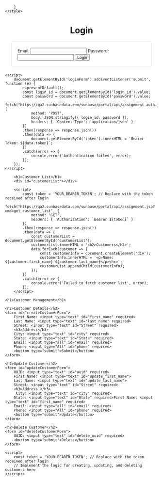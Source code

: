 <!DOCTYPE html>
<html>
<head>
    <title>Login Page</title>
    <style>
        
    body {
        font-family: Arial, sans-serif;
        background-color: #f2f2f2;
        margin: 0;
        padding: 0;
    }

    h1 {
        text-align: center;
    }

    h2 {
        margin-top: 20px;
    }

    form {
        background-color: #ffffff;
        padding: 20px;
        margin: 20px;
        border: 1px solid #ddd;
        border-radius: 5px;
    }

    form input[type="text"],
    form input[type="password"],
    form input[type="all"] {
        width: 100%;
        padding: 10px;
        margin: 5px 0;
        border: 1px solid #ccc;
        border-radius: 3px;
    }

    button[type="submit"] {
        background-color: #4CAF50;
        color: #fff;
        padding: 10px 15px;
        border: none;
        border-radius: 5px;
        cursor: pointer;
    }

    button[type="submit"]:hover {
        background-color: #45a049;
    }

    #customerList,
    div.customerInfo {
        background-color: #ffffff;
        padding: 20px;
        margin: 20px;
        border: 1px solid #ddd;
        border-radius: 5px;
    }

    hr {
        border: 0;
        border-top: 1px solid #ddd;
        margin: 10px 0;
    }
</style>

        }
    </style>
</head>
<body>
    <h1>Login</h1>
    <form id="loginForm">
        Email: <input type="text" id="login_id" required>
        Password: <input type="password" id="password" required>
        <button type="submit">Login</button>
    </form>
    <div id="token"></div>

    <script>
        document.getElementById('loginForm').addEventListener('submit', function (e) {
            e.preventDefault();
            const login_id = document.getElementById('login_id').value;
            const password = document.getElementById('password').value;
            fetch("https://qa2.sunbasedata.com/sunbase/portal/api/assignment_auth.jsp", {
                method: 'POST',
                body: JSON.stringify({ login_id, password }),
                headers: { 'Content-Type': 'application/json' }
            })
            .then(response => response.json())
            .then(data => {
                document.getElementById('token').innerHTML = `Bearer Token: ${data.token}`;
            })
            .catch(error => {
                console.error('Authentication failed', error);
            });
        });
    </script>
    
        <h1>Customer List</h1>
        <div id="customerList"></div>
    
        <script>
            const token = 'YOUR_BEARER_TOKEN'; // Replace with the token received after login
            fetch("https://qa2.sunbasedata.com/sunbase/portal/api/assignment.jsp?cmd=get_customer_list", {
                method: 'GET',
                headers: { 'Authorization': `Bearer ${token}` }
            })
            .then(response => response.json())
            .then(data => {
                const customerList = document.getElementById('customerList');
                customerList.innerHTML = '<h2>Customers</h2>';
                data.forEach(customer => {
                    const customerInfo = document.createElement('div');
                    customerInfo.innerHTML = `<p>Name: ${customer.first_name} ${customer.last_name}</p><hr>`;
                    customerList.appendChild(customerInfo);
                });
            })
            .catch(error => {
                console.error('Failed to fetch customer list', error);
            });
        </script>

    <h1>Customer Management</h1>

    <h2>Customer Details</h2>
    <form id="createCustomerForm">
        First Name: <input type="text" id="first_name" required>
        Last Name: <input type="text" id="last_name" required>
        Street: <input type="text" id="Street" required>
        <h3>Address</h3>
        City: <input type="text" id="city" required>
        State: <input type="text" id="State" required>
        Email: <input type="all" id="email" required>
        Phone: <input type="All" id="phone" required>
        <button type="submit">Submit</button>
    </form>

    <h2>Update Customer</h2>
    <form id="updateCustomerForm">
        UUID: <input type="text" id="uuid" required>
        First Name: <input type="text" id="update_first_name">
        Last Name: <input type="text" id="update_last_name">
        Street: <input type="text" id="Street" required>
        <h3>Address </h3>
         City: <input type="text" id="city" required>
        State: <input type="text" id="State" required>First Name: <input type="text" id="first_name" required>
        Email: <input type="all" id="email" required>
        Phone: <input type="All" id="phone" required>
        <button type="submit">Update</button>
    </form>

    <h2>Delete Customer</h2>
    <form id="deleteCustomerForm">
        UUID: <input type="text" id="delete_uuid" required>
        <button type="submit">Delete</button>
    </form>

    <script>
        const token = 'YOUR_BEARER_TOKEN'; // Replace with the token received after login
        // Implement the logic for creating, updating, and deleting customers here
    </script>
</body>
</html>
